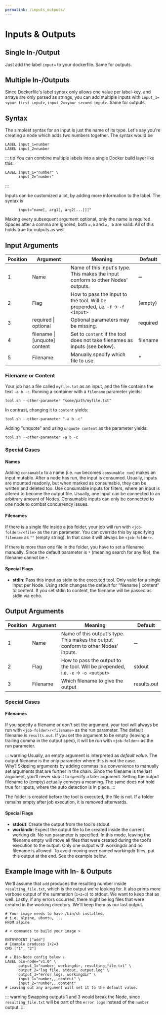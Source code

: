 ```yaml
---
permalink: /inputs_outputs/
---
```


# Inputs & Outputs

## Single In-/Output

Just add the label `input=` to your dockerfile. Same for outputs.

## Multiple In-/Outputs

Since Dockerfile's label syntax only allows one value per label-key, and arrays are only parsed as strings, you can add multiple inputs with `input_1=<your first input>`, `input_2=<your second input>`. Same for outputs.

## Syntax

The simplest syntax for an input is just the name of its type. Let's say you're creating a node which adds two numbers together. The syntax would be

```docker
LABEL input_1=number
LABEL input_2=number
```

::: tip
You can combine multiple labels into a single Docker build layer like this:

```docker
LABEL input_1="number" \
      input_2="number"
```

:::

Inputs can be customized a lot, by adding more information to the label. The syntax is

```docker
      input="name[, arg1[, arg2[...]]]"
```

Making every subsequent argument optional, only the name is required. Spaces after a comma are ignored, both `a,b` and `a, b` are valid. All of this holds true for outputs as well.

## Input Arguments

| Position | Argument                        | Meaning                                                                          | Default            |
| -------- | ------------------------------- | -------------------------------------------------------------------------------- | ------------------ |
| 1        | Name                            | Name of this input's type. This makes the input conform to other Nodes' outputs. | :heavy_minus_sign: |
| 2        | Flag                            | How to pass the input to the tool. Will be prepended, i.e. `-f` -> `-f <input>`  | (empty)            |
| 3        | required \| optional            | Optional parameters may be missing.                                              | required           |
| 4        | filename \| \[unquote\] content | Set to `content` if the tool does not take filenames as inputs (see below).      | filename           |
| 5        | Filename                        | Manually specify which file to use.                                              | \*                 |

### Filename or Content

Your job has a file called `myfile.txt` as an input, and the file contains the text `-a b -c`. Running a container with a `filename` parameter yields:

```
tool.sh --other-parameter "some/path/myfile.txt"
```

In contrast, changing it to `content` yields:

```
tool.sh --other-parameter "-a b -c"
```

Adding "unquote" and using `unquote content` as the parameter yields:

```
tool.sh --other-parameter -a b -c
```

### Special Cases

#### Names

Adding `consumable` to a name (i.e. `num` becomes `consumable num`) makes an input mutable. After a node has run, the input is consumed. Usually, inputs are mounted readonly, but when marked as consumable, they can be written and deleted too.
Use consumable inputs for filters, where an input is altered to become the output file.
Usually, one input can be connected to an arbitrary amount of Nodes. Consumable inputs can only be connected to one node to combat concurrency issues.

#### Filenames

If there is a single file inside a job folder, your job will run with `<job-folder>/<file>` as the run parameter. You can override this by specifying `filename` as `""` (empty string). In that case it will always be `<job-folder>`.

If there is more than one file in the folder, you have to set a filename manually. Since the default parameter is `*` (meaning search for any file), the filename cannot be `*`.

#### Special Flags

-   **stdin**: Pass this input as stdin to the executed tool. Only valid for a single input per Node. Using stdin changes the default for "filename \| content" to content. If you set stdin to content, the filename will be passed as stdin via echo.

## Output Arguments

| Position | Argument | Meaning                                                                           | Default            |
| -------- | -------- | --------------------------------------------------------------------------------- | ------------------ |
| 1        | Name     | Name of this output's type. This makes the output conform to other Nodes' inputs. | :heavy_minus_sign: |
| 2        | Flag     | How to pass the output to the tool. Will be prepended, i.e. `-o` -> `-o <output>` | stdout             |
| 3        | Filename | Which filename to give the output                                                 | results.out        |

### Special Cases

#### Filenames

If you specify a filename or don't set the argument, your tool will always be run with `<job-folder>/<filename>` as the run parameter. The default filename is `results.out`.
If you set the argument to be empty (leaving a trailing comma in the output spec), it will be run with `<job-folder>` as the run parameter.

::: warning
Usually, an empty argument is interpreted as _default value_. The output filename is the only parameter where this is not the case.  
Why? Skipping arguments by adding commas is a convenience to manually set arguments that are further in the chain.
Since the filename is the last argument, you'll never skip it to specify a later argument. Setting the output filename to (empty)
actually conveys a meaning. The same does not hold true for inputs, where the auto detection is in place.
:::

The folder is created before the tool is executed, the file is not.
If a folder remains empty after job execution, it is removed afterwards.

#### Special Flags

-   **stdout**: Create the output from the tool's stdout.
-   **workindir**: Expect the output file to be created inside the current working dir. No run parameter is specified. In this mode, leaving the filename empty will move all files that were created during the tool's execution to the output. Only one output with workingdir and no filename is allowed. To avoid moving over named workingdir files, put this output at the end. See the example below.

## Example Image with In- & Outputs

We'll assume that `add` produces the resulting number inside `resulting_file.txt`, which is the output we're looking for.
It also prints more verbose output of the summation (`1+2=3`) to stdout. We want to keep that as well.
Lastly, if any errors occurred, there might be log files that were created in the working directory. We'll keep them as
our last output.

```docker
# Your image needs to have /bin/sh installed.
# i.e. alpine, ubuntu, ...
FROM alpine

# < commands to build your image >

ENTRYPOINT ["add"]
# Example produces 1+2=3
CMD ["1", "2"]

# ↓ Bio-Node config below ↓
LABEL bio-node="v1.0" \
      output_1="number, workingdir, resulting_file.txt" \
      output_2="log file, stdout, output.log" \
      output_3="error logs, workingdir" \
      input_1="number,,,content" \
      input_2="number,,,content"
# Leaving out any argument will set it to the default value.
```

::: warning
Swapping outputs 1 and 3 would break the Node, since `resulting_file.txt` will be part of the `error logs` instead of the `number` output.
:::
